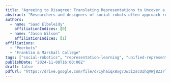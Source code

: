 ```yaml
---
title: "Agreeing to Disagree: Translating Representations to Uncover a Unified Representation for Social Robot Actions"
abstract: "Researchers and designers of social robots often approach robot control system design from a single perspective; such as designing autonomous robots, teleoperated robots, or robots programmed by an end-user. While each design approach presents a tradeoff between some advantages and limitations, there is an opportunity to integrate these approaches where people benefit from the best-fit approach for their use case. In this work, we propose integrating these seemingly distinct robot control approaches to uncover a common data representation of social actions defining social expression by a robot. We demonstrate the value of integrating an authoring system, teleoperation interface, and robot planning system by integrating instances of these systems for robot storytelling. By relying on an integrated system, domain experts can define behaviors through end-user interfaces that teleoperators and autonomous robot programmers can use directly thus providing a cohesive expert-driven robot system."
authors:
  - name: "Saad Elbeleidy"
    affiliationIndices: [0]
  - name: "Jason Wilson"
    affiliationIndices: [1]
affiliations:
  - "Peerbots"
  - "Franklin & Marshall College"
tags: ["social-robotics", "representation-learning", "unified-representations", "robot-actions", "translation-methods", "social-behavior-modeling", "human-robot-interaction", "interoperability"]
publishDate: "2024-11-08T16:00:00Z"
draft: false
pdfUrl: "https://drive.google.com/file/d/1yhaiqx8xg7Jw3izscUIhqVWj8ZJrlR7u/view"
---
```

